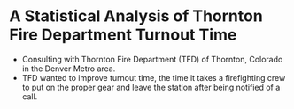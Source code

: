 # A Statistical Analysis of Thornton Fire Department Turnout Time

* Consulting with Thornton Fire Department (TFD) of Thornton, Colorado in the Denver Metro area.
* TFD wanted to improve turnout time, the time it takes a firefighting crew to put on the proper gear and leave the station after being notified of a call.

